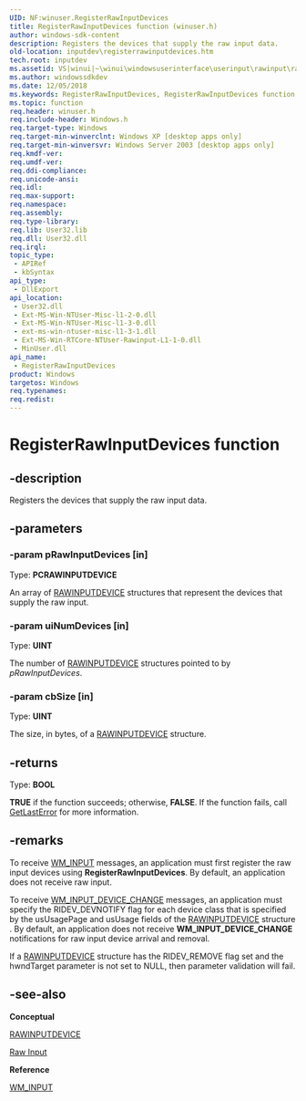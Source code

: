 ```yaml
---
UID: NF:winuser.RegisterRawInputDevices
title: RegisterRawInputDevices function (winuser.h)
author: windows-sdk-content
description: Registers the devices that supply the raw input data.
old-location: inputdev\registerrawinputdevices.htm
tech.root: inputdev
ms.assetid: VS|winui|~\winui\windowsuserinterface\userinput\rawinput\rawinputreference\rawinputfunctions\registerrawinputdevices.htm
ms.author: windowssdkdev
ms.date: 12/05/2018
ms.keywords: RegisterRawInputDevices, RegisterRawInputDevices function [Keyboard and Mouse Input], _win32_RegisterRawInputDevices, _win32_registerrawinputdevices_cpp, inputdev.registerrawinputdevices, winui._win32_registerrawinputdevices, winuser/RegisterRawInputDevices
ms.topic: function
req.header: winuser.h
req.include-header: Windows.h
req.target-type: Windows
req.target-min-winverclnt: Windows XP [desktop apps only]
req.target-min-winversvr: Windows Server 2003 [desktop apps only]
req.kmdf-ver: 
req.umdf-ver: 
req.ddi-compliance: 
req.unicode-ansi: 
req.idl: 
req.max-support: 
req.namespace: 
req.assembly: 
req.type-library: 
req.lib: User32.lib
req.dll: User32.dll
req.irql: 
topic_type:
 - APIRef
 - kbSyntax
api_type:
 - DllExport
api_location:
 - User32.dll
 - Ext-MS-Win-NTUser-Misc-l1-2-0.dll
 - Ext-MS-Win-NTUser-Misc-l1-3-0.dll
 - ext-ms-win-ntuser-misc-l1-3-1.dll
 - Ext-MS-Win-RTCore-NTUser-Rawinput-L1-1-0.dll
 - MinUser.dll
api_name:
 - RegisterRawInputDevices
product: Windows
targetos: Windows
req.typenames: 
req.redist: 
---
```


# RegisterRawInputDevices function


## -description


Registers the devices that supply the raw input data.


## -parameters




### -param pRawInputDevices [in]

Type: <b>PCRAWINPUTDEVICE</b>

An array of <a href="https://msdn.microsoft.com/en-us/library/ms645565(v=VS.85).aspx">RAWINPUTDEVICE</a> structures that represent the devices that supply the raw input.


### -param uiNumDevices [in]

Type: <b>UINT</b>

The number of <a href="https://msdn.microsoft.com/en-us/library/ms645565(v=VS.85).aspx">RAWINPUTDEVICE</a> structures pointed to by <i>pRawInputDevices</i>.


### -param cbSize [in]

Type: <b>UINT</b>

The size, in bytes, of a <a href="https://msdn.microsoft.com/en-us/library/ms645565(v=VS.85).aspx">RAWINPUTDEVICE</a> structure.


## -returns



Type: <b>BOOL</b>

<b>TRUE</b> if the function succeeds; otherwise, <b>FALSE</b>. If the function fails, call <a href="https://msdn.microsoft.com/d852e148-985c-416f-a5a7-27b6914b45d4">GetLastError</a> for more information.




## -remarks



To receive <a href="https://msdn.microsoft.com/en-us/library/ms645590(v=VS.85).aspx">WM_INPUT</a> messages, an application must first register the raw input devices using <b>RegisterRawInputDevices</b>. By default, an application does not receive raw input.

To receive <a href="https://msdn.microsoft.com/en-us/library/ms645591(v=VS.85).aspx">WM_INPUT_DEVICE_CHANGE</a> messages, an application must specify the  RIDEV_DEVNOTIFY flag for each device class that is specified by the usUsagePage and usUsage fields of the  <a href="https://msdn.microsoft.com/en-us/library/ms645565(v=VS.85).aspx">RAWINPUTDEVICE</a> structure  .  By default, an application does not receive  <b>WM_INPUT_DEVICE_CHANGE</b> notifications for raw input device arrival and removal.

If a <a href="https://msdn.microsoft.com/en-us/library/ms645565(v=VS.85).aspx">RAWINPUTDEVICE</a> structure has the RIDEV_REMOVE flag set and the hwndTarget parameter is not set to NULL, then parameter validation will fail.
            




## -see-also




<b>Conceptual</b>



<a href="https://msdn.microsoft.com/en-us/library/ms645565(v=VS.85).aspx">RAWINPUTDEVICE</a>



<a href="https://msdn.microsoft.com/en-us/library/ms645536(v=VS.85).aspx">Raw Input</a>



<b>Reference</b>



<a href="https://msdn.microsoft.com/en-us/library/ms645590(v=VS.85).aspx">WM_INPUT</a>
 

 

